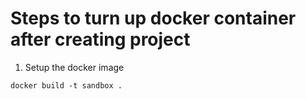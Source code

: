 # Steps to turn up docker container after creating project

1. Setup the docker image

```
docker build -t sandbox .

```
